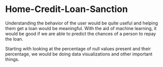 # Home-Credit-Loan-Sanction

Understanding the behavior of the user would be quite useful and helping them get a loan would be meaningful. With the aid of machine learning, it would be good if we are able to predict the chances of a person to repay the loan. 

Starting with looking at the percentage of null values present and their percentage, we would be doing data visualizations and other important things. 
